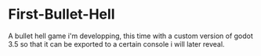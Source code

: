# First-Bullet-Hell
A bullet hell game i'm developping, this time with a custom version of godot 3.5 so that it can be exported to a certain console i will later reveal.
